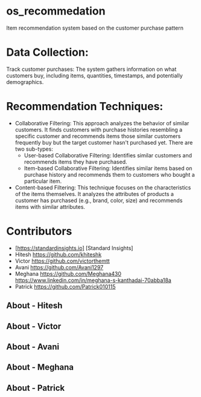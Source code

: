# os_recommedation
Item recommendation system based on the customer purchase pattern

# Data Collection:
Track customer purchases: The system gathers information on what customers buy, including items, quantities, timestamps, and potentially demographics.

# Recommendation Techniques:
- Collaborative Filtering: This approach analyzes the behavior of similar customers. It finds customers with purchase histories resembling a specific customer and recommends items those similar customers frequently buy but the target customer hasn't purchased yet. There are two sub-types:
  - User-based Collaborative Filtering: Identifies similar customers and recommends items they have purchased.
  - Item-based Collaborative Filtering: Identifies similar items based on purchase history and recommends them to customers who bought a particular item.
- Content-based Filtering: This technique focuses on the characteristics of the items themselves. It analyzes the attributes of products a customer has purchased (e.g., brand, color, size) and recommends items with similar attributes.

# Contributors 

- [https://standardinsights.io] [Standard Insights]
- Hitesh https://github.com/khiteshk
- Victor https://github.com/victorthemtt
- Avani https://github.com/Avani1297
- Meghana https://github.com/Meghana430 https://www.linkedin.com/in/meghana-s-kanthadai-70abba18a
- Patrick  https://github.com/Patrick010115

## About - Hitesh
## About - Victor
## About - Avani
## About - Meghana
## About - Patrick
